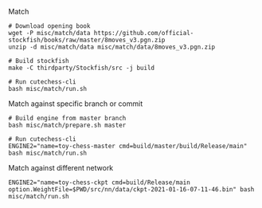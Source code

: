 Match

```
# Download opening book
wget -P misc/match/data https://github.com/official-stockfish/books/raw/master/8moves_v3.pgn.zip
unzip -d misc/match/data misc/match/data/8moves_v3.pgn.zip

# Build stockfish
make -C thirdparty/Stockfish/src -j build

# Run cutechess-cli
bash misc/match/run.sh
```

Match against specific branch or commit

```
# Build engine from master branch
bash misc/match/prepare.sh master

# Run cutechess-cli
ENGINE2="name=toy-chess-master cmd=build/master/build/Release/main" bash misc/match/run.sh
```

Match against different network

```
ENGINE2="name=toy-chess-ckpt cmd=build/Release/main option.WeightFile=$PWD/src/nn/data/ckpt-2021-01-16-07-11-46.bin" bash misc/match/run.sh
```
